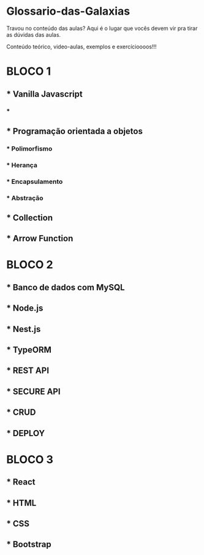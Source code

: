 # Glossario-das-Galaxias
Travou no conteúdo das aulas? Aqui é o lugar que vocês devem vir pra tirar as dúvidas das aulas. 

Conteúdo teórico, video-aulas, exemplos e exercícioooos!!!

# BLOCO 1

## * Vanilla Javascript
### * 

## * Programação orientada a objetos
### * Polimorfismo
### * Herança
### * Encapsulamento
### * Abstração

## * Collection

## * Arrow Function

# BLOCO 2

## * Banco de dados com MySQL
 
## * Node.js

## * Nest.js

## * TypeORM

## * REST API

## * SECURE API

## * CRUD

## * DEPLOY

# BLOCO 3

## * React

## * HTML

## * CSS

## * Bootstrap
